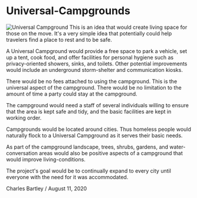 # Universal-Campgrounds

![Universal Campground](PC.png) This is an idea that would create living space for those on the move. It's a very simple idea that potentially could help travelers find a place to rest and to be safe.

A Universal Campground would provide a free space to park a vehicle, set up a tent, cook food, and offer facilities for personal hygiene such as privacy-oriented showers, sinks, and toilets. Other potential improvements would include an underground storm-shelter and communication kiosks.

There would be no fees attached to using the campground. This is the universal aspect of the campground. There would be no limitation to the amount of time a party could stay at the campground.

The campground would need a staff of several individuals willing to ensure that the area is kept safe and tidy, and the basic facilities are kept in working order.

Campgrounds would be located around cities. Thus homeless people would naturally flock to a Universal Campground as it serves their basic needs.

As part of the campground landscape, trees, shrubs, gardens, and water-conversation areas would also be positive aspects of a campground that would improve living-conditions.

The project's goal would be to continually expand to every city until everyone with the need for it was accommodated.

Charles Bartley / August 11, 2020
